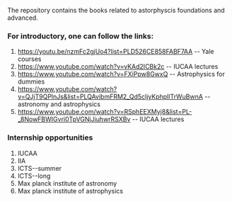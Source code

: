 The repository contains the books related to astorphyscis foundations and advanced.

### For introductory, one can follow the links: 
1. https://youtu.be/nzmFc2gjUo4?list=PLD526CE858FABF7AA -- Yale courses
2. https://www.youtube.com/watch?v=vKAd2ICBk2c -- IUCAA lectures
3. https://www.youtube.com/watch?v=FXiPpw8GwxQ -- Astrophysics for dummies
4. https://www.youtube.com/watch?v=QJjT9QPlnJs&list=PLQAvibmFRM2_Qd5cljyKphpIlTrWuBwnA -- astronomy and astrophysics
5. https://www.youtube.com/watch?v=RSphEEXMyj8&list=PL-_8NowFBWIGvri0TpVGNjJiuhwrRSXBv -- IUCAA lectures


### Internship opportunities 
1. IUCAA 
2. IIA 
3. ICTS--summer 
4. ICTS--long
5. Max planck institute of astronomy 
6. Max planck institute of astrophysics
